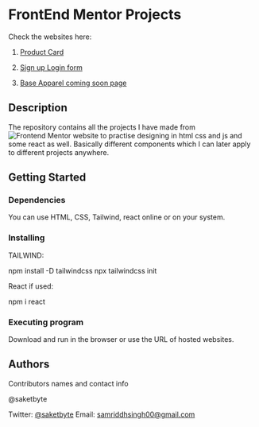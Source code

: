 # FrontEnd Mentor Projects

Check the websites here:

1. [Product Card](https://profound-manatee-264957.netlify.app/)
   
2. [Sign up Login form](https://effervescent-horse-365e6d.netlify.app/)

3. [Base Apparel coming soon page](https://luminous-kelpie-e670b8.netlify.app/)


## Description
The repository contains all the projects I have made from ![Frontend Mentor](www.frontendmentor.to) website to practise designing in html css and js and some react as well. Basically different components which I can later apply to different projects anywhere.

## Getting Started

### Dependencies

You can use HTML, CSS, Tailwind, react online or on your system.

### Installing


TAILWIND: 

npm install -D tailwindcss
npx tailwindcss init


React if used:


npm i react


### Executing program

Download and run in the browser or use the URL of hosted websites.

## Authors

Contributors names and contact info

@saketbyte

Twitter: [@saketbyte](https://twitter.com/saketbyte?lang=en)
Email: samriddhsingh00@gmail.com
